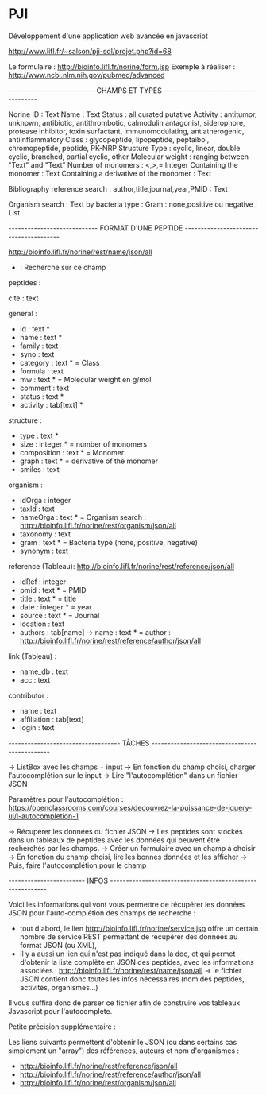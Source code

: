 # PJI
Développement d'une application web avancée en javascript

http://www.lifl.fr/~salson/pji-sdl/projet.php?id=68

Le formulaire : http://bioinfo.lifl.fr/norine/form.jsp
Exemple à réaliser : http://www.ncbi.nlm.nih.gov/pubmed/advanced

--------------------------- CHAMPS ET TYPES --------------------------------------

Norine ID : Text
Name : Text
Status : all,curated,putative
Activity : antitumor, unknown, antibiotic, antithrombotic, calmodulin antagonist, siderophore, protease inhibitor, toxin
           surfactant, immunomodulating, antiatherogenic, antiinflammatory
Class : glycopeptide, lipopeptide, peptaibol, chromopeptide, peptide, PK-NRP
Structure Type : cyclic, linear, double cyclic, branched, partial cyclic, other
Molecular weight : ranging between "Text" and "Text"
Number of monomers : <,>,= Integer
Containing the monomer : Text
Containing a derivative of the monomer : Text

Bibliography reference search :
author,title,journal,year,PMID : Text

Organism search : Text
by bacteria type : Gram : none,positive ou negative : List



---------------------------- FORMAT D'UNE PEPTIDE ---------------------------------------

http://bioinfo.lifl.fr/norine/rest/name/json/all

* : Recherche sur ce champ

peptides : 

cite : text

general :
   - id : text  *
   - name : text  *
   - family : text
   - syno : text
   - category : text * = Class
   - formula : text
   - mw : text * = Molecular weight en g/mol
   - comment : text
   - status : text *
   - activity : tab[text] *

structure :
   - type : text *
   - size : integer * = number of monomers
   - composition : text * = Monomer
   - graph : text * = derivative of the monomer
   - smiles : text

organism :
   - idOrga : integer
   - taxId : text
   - nameOrga : text * = Organism search :  http://bioinfo.lifl.fr/norine/rest/organism/json/all
   - taxonomy : text
   - gram : text * = Bacteria type (none, positive, negative)
   - synonym : text

reference (Tableau): http://bioinfo.lifl.fr/norine/rest/reference/json/all
   - idRef : integer
   - pmid : text * = PMID
   - title : text * = title
   - date : integer * = year
   - source : text * = Journal
   - location : text
   - authors : tab[name] -> name : text * = author : http://bioinfo.lifl.fr/norine/rest/reference/author/json/all


link (Tableau) :
  - name_db : text
  - acc : text

contributor :
  - name : text
  - affiliation : tab[text]
  - login : text

----------------------------------- TÂCHES ----------------------------------------------

 -> ListBox avec les champs + input
 -> En fonction du champ choisi, charger l'autocomplétion sur le input
 -> Lire "l'autocomplétion" dans un fichier JSON 

Paramètres pour l'autocomplétion :
https://openclassrooms.com/courses/decouvrez-la-puissance-de-jquery-ui/l-autocompletion-1


-> Récupérer les données du fichier JSON -> Les peptides sont stockés dans un tableaux de peptides avec les données qui peuvent être recherchés par les champs.
-> Créer un formulaire avec un champ à choisir
-> En fonction du champ choisi, lire les bonnes données et les afficher
-> Puis, faire l'autocomplétion pour le champ



------------------------ INFOS ----------------------------------------------------------

Voici les informations qui vont vous permettre de récupérer les données JSON pour l'auto-complétion des champs de recherche :

- tout d'abord, le lien http://bioinfo.lifl.fr/norine/service.jsp offre un certain nombre de service REST permettant de récupérer des données au format JSON (ou XML), 
- il y a aussi un lien qui n'est pas indiqué dans la doc, et qui permet d'obtenir la liste complète en JSON des peptides, 
avec les informations associées : http://bioinfo.lifl.fr/norine/rest/name/json/all -> le fichier JSON contient donc toutes les infos nécessaires (nom des peptides, activités, organismes...)

Il vous suffira donc de parser ce fichier afin de construire vos tableaux Javascript pour l'autocomplete.

Petite précision supplémentaire : 

Les liens suivants permettent d'obtenir le JSON (ou dans certains cas simplement un "array") des références, auteurs et nom d'organismes : 

- http://bioinfo.lifl.fr/norine/rest/reference/json/all
- http://bioinfo.lifl.fr/norine/rest/reference/author/json/all
- http://bioinfo.lifl.fr/norine/rest/organism/json/all

